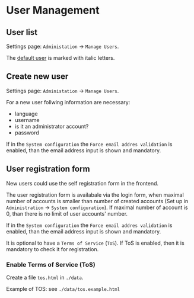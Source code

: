# User Management

## User list

Settings page: `Administation` -> `Manage Users`.

The [default user](13_Default_user.md) is marked with italic letters.

## Create new user

Settings page: `Administation` -> `Manage Users`.

For a new user follwing information are necessary:
* language
* username
* is it an administrator account?
* password

If in the `System configuration` the `Force email addres validation` is enabled, than the email address input is shown and mandatory.

## User registration form

New users could use the self registration form in the frontend.

The user registration form is availabale via the login form, when maximal number of accounts is smaller than number of created accounts (Set up in `Administration` -> `System configuration`). If maximal number of account is 0, than there is no limit of user accounts' number.

If in the `System configuration` the `Force email addres validation` is enabled, than the email address input is shown and mandatory.

It is optional to have a `Terms of Service` (`ToS`). If ToS is enabled, then it is mandatory to check it for registration.

### Enable Terms of Service (ToS)

Create a file `tos.html` in `./data`.

Example of TOS: see `./data/tos.example.html`